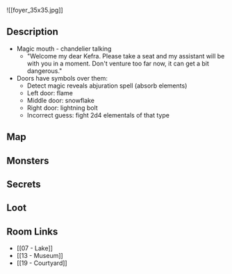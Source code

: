 
![[foyer_35x35.jpg]]

## Description

* Magic mouth - chandelier talking
	* "Welcome my dear Kefra. Please take a seat and my assistant will be with you in a moment. Don't venture too far now, it can get a bit dangerous."
* Doors have symbols over them:
	* Detect magic reveals abjuration spell (absorb elements)
	* Left door: flame
	* Middle door: snowflake
	* Right door: lightning bolt
	* Incorrect guess: fight 2d4 elementals of that type

## Map

## Monsters

## Secrets

## Loot

## Room Links

*  [[07 - Lake]]
*  [[13 - Museum]]
*  [[19 - Courtyard]]
